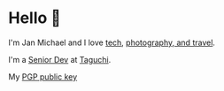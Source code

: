<!--
**jmalonzo/jmalonzo** is a ✨ _special_ ✨ repository because its `README.md` (this file) appears on your GitHub profile.

Here are some ideas to get you started:

- 🔭 I’m currently working on ...
- 🌱 I’m currently learning ...
- 👯 I’m looking to collaborate on ...
- 🤔 I’m looking for help with ...
- 💬 Ask me about ...
- 📫 How to reach me: ...
- 😄 Pronouns: ...
- ⚡ Fun fact: ...
-->

# Hello :wave:

I'm Jan Michael and I love [tech](https://github.com/jmalonzo), [photography, and travel](https://instagram.com/jmalonzo).

I'm a [Senior Dev](https://linkedin.com/in/jmalonzo) at [Taguchi](http://www.taguchi.com.au).

My [PGP public key](https://keys.openpgp.org/search?q=jmalonzo%40gmail.com)


